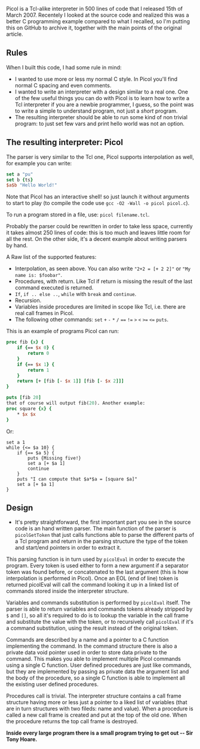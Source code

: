 Picol is a Tcl-alike interpreter in 500 lines of code that I released 15th of March 2007. Recentely I looked at the source code and realized this was a better C programming example compared to what I recalled, so I'm putting this on GitHub to archive it, together with the main points of the original article.

## Rules
When I built this code, I had some rule in mind:

* I wanted to use more or less my normal C style. In Picol you'll find normal C spacing and even comments.
* I wanted to write an interpreter with a design similar to a real one. One of the few useful things you can do with Picol is to learn how to write a Tcl interpreter if you are a newbie programmer, I guess, so the point was to write a simple to understand program, not just a *short* program.
* The resulting interpreter should be able to run some kind of non trivial program: to just set few vars and print hello world was not an option.

## The resulting interpreter: Picol

The parser is very similar to the Tcl one, Picol supports interpolation as well, for example you can write:

```Tcl
set a "pu"
set b {ts}
$a$b "Hello World!"
```

Note that Picol has an interactive shell! so just launch it without arguments to start to play (to compile the code use `gcc -O2 -Wall -o picol picol.c`).

To run a program stored in a file, use: `picol filename.tcl`.

Probably the parser could be rewritten in order to take less space, currently it takes almost 250 lines of code: this is too much and leaves little room for all the rest. On the other side, it's a decent example about writing parsers by hand.

A Raw list of the supported features:

* Interpolation, as seen above. You can also write `"2+2 = [+ 2 2]"` or `"My name is: $foobar"`.
* Procedures, with return. Like Tcl if return is missing the result of the last command executed is returned.
* `If`, `if .. else ..`, `while` with `break` and `continue`.
* Recursion.
* Variables inside procedures are limited in scope like Tcl, i.e. there are real call frames in Picol.
* The following other commands: `set` `+` `-` `*` `/` `==` `!=` `>` `<` `>=` `<=` `puts`.

This is an example of programs Picol can run:

```Tcl
proc fib {x} {
    if {== $x 0} {
        return 0
    }
    if {== $x 1} {
        return 1
    }
    return [+ [fib [- $x 1]] [fib [- $x 2]]]
}

puts [fib 20]
that of course will output fib(20). Another example:
proc square {x} {
    * $x $x
}
```

Or:

```
set a 1
while {<= $a 10} {
    if {== $a 5} {
        puts {Missing five!}
        set a [+ $a 1]
        continue
    }
    puts "I can compute that $a*$a = [square $a]"
    set a [+ $a 1]
}
```

## Design

* It's pretty straightforward, the first important part you see in the source code is an hand written parser. The main function of the parser is `picolGetToken` that just calls functions able to parse the different parts of a Tcl program and return in the parsing structure the type of the token and start/end pointers in order to extract it.

This parsing function is in turn used by `picolEval` in order to execute the program. Every token is used either to form a new argument if a separator token was found before, or concatenated to the last argument (this is how interpolation is performed in Picol). Once an EOL (end of line) token is returned picolEval will call the command looking it up in a linked list of commands stored inside the interpreter structure.

Variables and commands substitution is performed by `picolEval` itself. The parser is able to return variables and commands tokens already stripped by `$` and `[]`, so all it's required to do is to lookup the variable in the call frame and substitute the value with the token, or to recursively call `picolEval` if it's a command substitution, using the result instead of the original token.

Commands are described by a name and a pointer to a C function implementing the command. In the command structure there is also a private data void pointer used in order to store data private to the command. This makes you able to implement multiple Picol commands using a single C function. User defined procedures are just like commands, but they are implemented by passing as private data the argument list and the body of the procedure, so a single C function is able to implement all the existing user defined procedures.

Procedures call is trivial. The interpreter structure contains a call frame structure having more or less just a pointer to a liked list of variables (that are in turn structures with two fileds: name and value). When a procedure is called a new call frame is created and put at the top of the old one. When the procedure returns the top call frame is destroyed.

**Inside every large program there is a small program trying to get out -- Sir Tony Hoare.**
